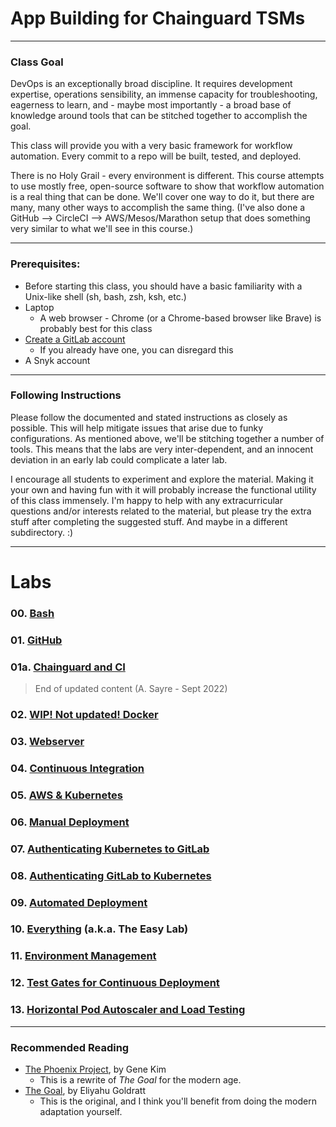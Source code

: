 # App Building for Chainguard TSMs

---

### Class Goal

DevOps is an exceptionally broad discipline.  It requires development expertise, operations sensibility, an immense capacity for troubleshooting, eagerness to learn, and - maybe most importantly - a broad base of knowledge around tools that can be stitched together to accomplish the goal.  

This class will provide you with a very basic framework for workflow automation.  Every commit to a repo will be built, tested, and deployed.

There is no Holy Grail - every environment is different.  This course attempts to use mostly free, open-source software to show that workflow automation is a real thing that can be done.  We'll cover one way to do it, but there are many, many other ways to accomplish the same thing.  (I've also done a GitHub --> CircleCI --> AWS/Mesos/Marathon setup that does something very similar to what we'll see in this course.)

---

### Prerequisites:

- Before starting this class, you should have a basic familiarity with a Unix-like shell (sh, bash, zsh, ksh, etc.)
- Laptop
  - A web browser - Chrome (or a Chrome-based browser like Brave) is probably best for this class
- [Create a GitLab account](https://gitlab.com/users/sign_in)
  - If you already have one, you can disregard this
- A Snyk account

***

### Following Instructions

Please follow the documented and stated instructions as closely as possible.  This will help mitigate issues that arise due to funky configurations.  As mentioned above, we'll be stitching together a number of tools.  This means that the labs are very inter-dependent, and an innocent deviation in an early lab could complicate a later lab.

I encourage all students to experiment and explore the material.  Making it your own and having fun with it will probably increase the functional utility of this class immensely.  I'm happy to help with any extracurricular questions and/or interests related to the material, but please try the extra stuff after completing the suggested stuff.  And maybe in a different subdirectory.  :)

***

# Labs

### 00. [Bash](/labs/00_bash_cloudshell)

### 01. [GitHub](/labs/01_github)

### 01a. [Chainguard and CI](/labs/01a_chainguard_ci)

> End of updated content (A. Sayre - Sept 2022)

### 02. [WIP! Not updated! Docker](/labs/02_docker)

### 03. [Webserver](/labs/03_webserver)

### 04. [Continuous Integration](/labs/04_continuous_integration)

### 05. [AWS & Kubernetes](/labs/05_aws_kubernetes)

### 06. [Manual Deployment](/labs/06_manual_deployment)

### 07. [Authenticating Kubernetes to GitLab](/labs/07_auth_kubernetes_to_gitlab)

### 08. [Authenticating GitLab to Kubernetes](/labs/08_auth_gitlab_to_kubernetes)

### 09. [Automated Deployment](/labs/09_automated_deployment)

### 10. [Everything](/labs/10_everything) (a.k.a. The Easy Lab)

### 11. [Environment Management](/labs/11_environment_mgmt)

### 12. [Test Gates for Continuous Deployment](/labs/12_test_gates)

### 13. [Horizontal Pod Autoscaler and Load Testing](/labs/13_load_and_hpa)
---

### Recommended Reading
- [The Phoenix Project](https://www.amazon.com/Phoenix-Project-DevOps-Helping-Business/dp/0988262509/), by Gene Kim
  - This is a rewrite of *The Goal* for the modern age.
- [The Goal](https://www.amazon.com/Goal-Process-Ongoing-Improvement/dp/0884271951/), by Eliyahu Goldratt
  - This is the original, and I think you'll benefit from doing the modern adaptation yourself.
